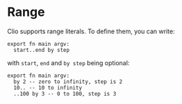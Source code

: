 # Range

Clio supports range literals. To define them, you can write:

```text
export fn main argv:
  start..end by step
```

with `start`, `end` and `by step` being optional:

```text
export fn main argv:
  by 2 -- zero to infinity, step is 2
  10.. -- 10 to infinity
  ..100 by 3 -- 0 to 100, step is 3 
```

